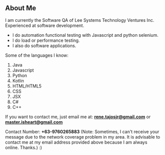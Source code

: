 ## About Me
I am currently the Software QA of Lee Systems Technology Ventures Inc.
Experienced at software development.

- I do automation functional testing with Javascript and python selenium.
- I do load or performance testing.
- I also do software applications.

Some of the languages I know:
1. Java
2. Javascript
3. Python
4. Kotlin
5. HTML/HTML5
6. CSS
7. JSX
8. C#
9. C++

If you want to contact me, just email me at: **rene.tajosjr@gmail.com** or **master.isheart@gmail.com**

Contact Number: **+63-9760265883** (Note: Sometimes, I can't receive your message due to the network coverage problem in my area. It is advisable to contact me at my email address provided above because I am always online. Thanks.) :)
